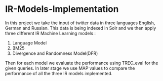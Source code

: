 # IR-Models-Implementation
In this project we take the input of twitter data in three languages English, German and Russian. 
This data is being indexed in Solr and we then apply three different IR Machine Learning models : 
1. Language Model 
2. BM25 
3. Divergence and Randomness Model(DFR) 

Then for each model we evaluate the performance using TREC_eval for the given queries. 
In later stage we use MAP values to compare the performance of all the three IR models implemented.
